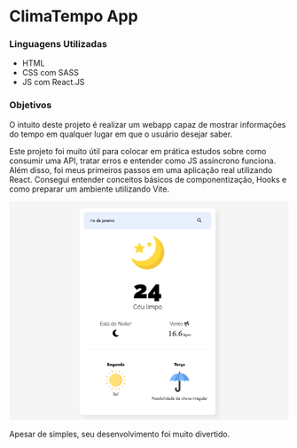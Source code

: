 <!-- Sobre o que é? -->
# ClimaTempo App

<!-- Linguagens Utilizadas -->
###  Linguagens Utilizadas

- HTML
- CSS com SASS
- JS com React.JS

### Objetivos

O intuito deste projeto é realizar um webapp capaz de mostrar informações do tempo em qualquer lugar em que o usuário desejar saber.

Este projeto foi muito útil para colocar em prática estudos sobre como consumir uma API, tratar erros e entender como JS assíncrono funciona. Além disso, foi meus primeiros passos em uma aplicação real utilizando React. Consegui entender conceitos básicos de componentização, Hooks e como preparar um ambiente utilizando Vite.

![](.\public\images\readmeimg.png)

Apesar de simples, seu desenvolvimento foi muito divertido. 

